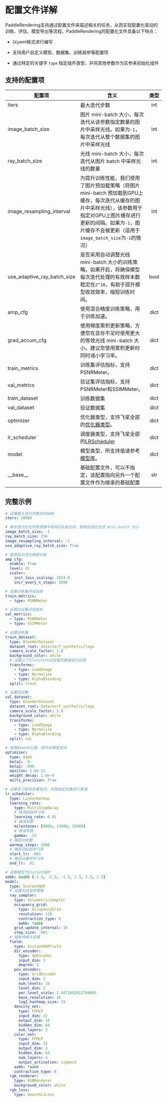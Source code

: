 # 配置文件详解

PaddleRendering支持通过配置文件来描述相关的任务，从而实现配置化驱动的训练、评估、模型导出等流程，PaddleRendering的配置化文件具备以下特点：

* 以yaml格式进行编写

* 支持用户自定义模型、数据集、训练超参等配置项

* 通过特定的关键字 `type` 指定组件类型，并将其他参数作为实参来初始化组件

## 支持的配置项

| 配置项 | 含义 | 类型 |
| ----- | ---- | :-----: |
| iters | 最大迭代步数 | int |
| image_batch_size | 图片 mini-batch 大小，每次迭代从该参数指定数量的图片中采样光线。如果为`-1`，每次迭代从整个数据集的图片中采样光线 | int |
| ray_batch_size | 光线 mini-batch 大小，每次迭代从图片 batch 中采样光线的数量 | int |
| image_resampling_interval | 为提升训练性能，我们使用了图片预加载策略（将图片 mini-batch 预加载到GPU上缓存，每次迭代从缓存的图片中采样光线），该参数用于指定对GPU上图片缓存进行更新的间隔。如果为`-1`，图片缓存不会被更新（适用于`image_batch_size`为`-1`的情况） | int |
| use_adaptive_ray_batch_size | 是否采用自动调整光线 mini-batch 大小的训练策略。如果开启，将确保模型每次迭代处理的有效样本数稳定在`2^18`，有助于提升模型收敛效率，缩短训练时间。                                                    | bool  |
| amp_cfg | 使用混合精度训练策略，用于训练加速。 | dict |
| grad_accum_cfg | 使用梯度累积更新策略，方便您在显存不足时使用更大的等效光线 mini-batch 大小。建议您使用累积更新时同时减小学习率。 | dict |
| train_metrics | 训练集评估指标，支持PSNRMeter。 | dict |
| val_metrics | 验证集评估指标，支持PSNRMeter和SSIMMeter。 | dict |
| train_dataset | 训练数据集 | dict |
| val_dataset | 验证数据集 | dict  |
|optimizer|优化器类型，支持飞桨全部的[优化器类型](https://www.paddlepaddle.org.cn/documentation/docs/zh/api/paddle/optimizer/Overview_cn.html#paddle-optimizer)。 | dict |
|lr_scheduler|调度器类型，支持飞桨全部的[LRScheduler](https://www.paddlepaddle.org.cn/documentation/docs/zh/api/paddle/optimizer/lr/LRScheduler_cn.html) | dict |
|model| 模型类型，所支持值请参考[模型库](../pprndr/models/)。 | dict |
|\_\_base\_\_| 基础配置文件，可以不指定，该配置指向另外一个配置文件作为继承的基础配置|str|


## 完整示例

```yaml
# 设置最大迭代步数为20000
iters: 20000

# 每步迭代在在所有图像中采样256条光线。使用自适应光线 mini-batch 大小
image_batch_size: -1  
ray_batch_size: 256
image_resampling_interval: -1
use_adaptive_ray_batch_size: True

# 使用自动混合精度训练
amp_cfg:
  enable: True
  level: O1
  scaler:
    init_loss_scaling: 1024.0
    incr_every_n_steps: 3000

# 设置训练集评估指标
train_metrics:
  - type: PSNRMeter

# 设置验证集评估指标
val_metrics:
  - type: PSNRMeter
  - type: SSIMMeter

# 设置训练集
train_dataset:
  type: BlenderDataset
  dataset_root: data/nerf_synthetic/lego
  camera_scale_factor: 1.0
  background_color: white
  # 设置三个Transform对加载的数据进行处理
  transforms:
    - type: LoadImage
    - type: Normalize
    - type: AlphaBlending
  split: train

# 设置测试集
val_dataset:
  type: BlenderDataset
  dataset_root: data/nerf_synthetic/lego
  camera_scale_factor: 1.0
  background_color: white
  transforms:
    - type: LoadImage
    - type: Normalize
    - type: AlphaBlending
  split: val

# 使用Adam优化器，提供合精度支持
optimizer:
  type: Adam
  beta1: .9
  beta2: .999
  epsilon: 1.0e-15
  weight_decay: 1.0e-6
  multi_precision: True

# 设置学习率线性暖启动，并按指定轮数进行衰减
lr_scheduler:
  type: LinearWarmup
  learning_rate:
    type: MultiStepDecay
    # 衰减起始学习率
    learning_rate: 0.01
    # 衰减轮数
    milestones: [8000, 13000, 16000]
    # 衰减系数
    gamma: .33
  # 暖启动步数
  warmup_steps: 2000
  # 暖启动起始学习率
  start_lr: .001
  # 暖启动最终学习率
  end_lr: .01

# 设置模型为InstantNGP
aabb: &aabb [-1.3, -1.3, -1.3, 1.3, 1.3, 1.3]
model:
  type: InstantNGP
  # 设置光线采样策略
  ray_sampler:
    type: VolumetricSampler
    occupancy_grid:
      type: OccupancyGrid
      resolution: 128
      contraction_type: 0
      aabb: *aabb
    grid_update_interval: 16
    step_size: .005
  # 辐射场相关设置
  field:
    type: InstantNGPField
    dir_encoder:
      type: SHEncoder
      input_dim: 3
      degree: 3
    pos_encoder:
      type: GridEncoder
      input_dim: 3
      num_levels: 16
      level_dim: 2
      per_level_scale: 1.4472692012786865
      base_resolution: 16
      log2_hashmap_size: 19
    density_net:
      type: FFMLP
      input_dim: 32
      output_dim: 16
      hidden_dim: 64
      num_layers: 3
    color_net:
      type: FFMLP
      input_dim: 32
      output_dim: 3
      hidden_dim: 64
      num_layers: 4
      output_activation: sigmoid
    aabb: *aabb
    contraction_type: 0
  rgb_renderer:
    type: RGBRenderer
    background_color: white
  rgb_loss:
    type: SmoothL1Loss

```
